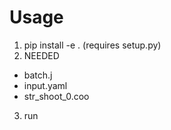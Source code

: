 # Usage

1. pip install -e . (requires setup.py)
2. NEEDED
- batch.j
- input.yaml
- str_shoot_0.coo
3. run
